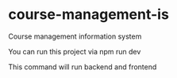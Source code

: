 # course-management-is
Course management information system

You can run this project via npm run dev

This command will run backend and frontend
